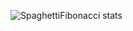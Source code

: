 ![SpaghettiFibonacci stats](https://github-readme-stats.vercel.app/api?username=SpaghettiFibonacci&show_icons=true&theme=radical)
